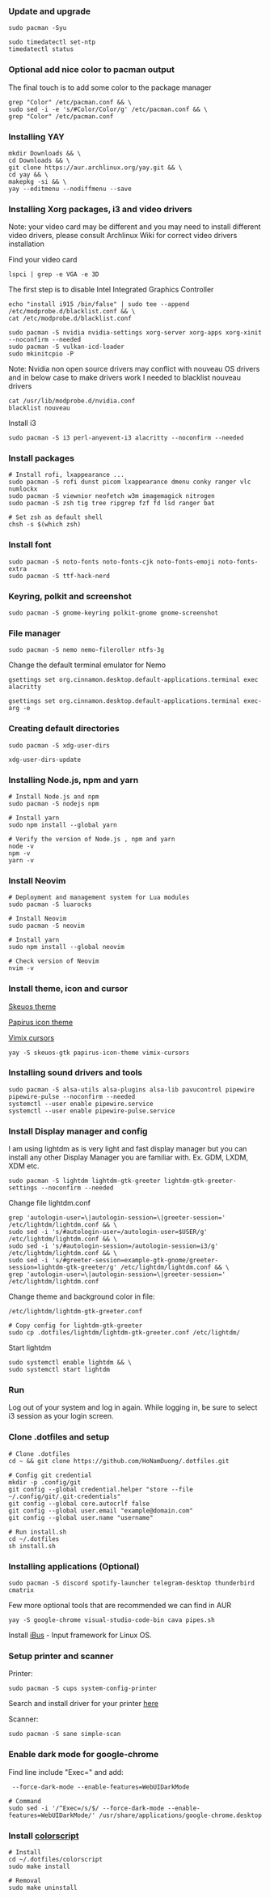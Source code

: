 ### Update and upgrade

    sudo pacman -Syu

    sudo timedatectl set-ntp
    timedatectl status

### Optional add nice color to pacman output

The final touch is to add some color to the package manager

    grep "Color" /etc/pacman.conf && \
    sudo sed -i -e 's/#Color/Color/g' /etc/pacman.conf && \
    grep "Color" /etc/pacman.conf

### Installing YAY

    mkdir Downloads && \
    cd Downloads && \
    git clone https://aur.archlinux.org/yay.git && \
    cd yay && \
    makepkg -si && \
    yay --editmenu --nodiffmenu --save

### Installing Xorg packages, i3 and video drivers

Note: your video card may be different and you may need to install different video drivers, please consult Archlinux Wiki for correct video drivers installation

Find your video card

    lspci | grep -e VGA -e 3D

The first step is to disable Intel Integrated Graphics Controller

    echo "install i915 /bin/false" | sudo tee --append /etc/modprobe.d/blacklist.conf && \
    cat /etc/modprobe.d/blacklist.conf

    sudo pacman -S nvidia nvidia-settings xorg-server xorg-apps xorg-xinit --noconfirm --needed
    sudo pacman -S vulkan-icd-loader
    sudo mkinitcpio -P

Note: Nvidia non open source drivers may conflict with nouveau OS drivers and in below case to make drivers work I needed to blacklist nouveau drivers

    cat /usr/lib/modprobe.d/nvidia.conf
    blacklist nouveau

Install i3

    sudo pacman -S i3 perl-anyevent-i3 alacritty --noconfirm --needed

### Install packages

    # Install rofi, lxappearance ...
    sudo pacman -S rofi dunst picom lxappearance dmenu conky ranger vlc numlockx
    sudo pacman -S viewnior neofetch w3m imagemagick nitrogen
    sudo pacman -S zsh tig tree ripgrep fzf fd lsd ranger bat

    # Set zsh as default shell
    chsh -s $(which zsh)

### Install font

    sudo pacman -S noto-fonts noto-fonts-cjk noto-fonts-emoji noto-fonts-extra
    sudo pacman -S ttf-hack-nerd

### Keyring, polkit and screenshot

    sudo pacman -S gnome-keyring polkit-gnome gnome-screenshot

### File manager

    sudo pacman -S nemo nemo-fileroller ntfs-3g

Change the default terminal emulator for Nemo

    gsettings set org.cinnamon.desktop.default-applications.terminal exec alacritty

    gsettings set org.cinnamon.desktop.default-applications.terminal exec-arg -e

### Creating default directories

    sudo pacman -S xdg-user-dirs

    xdg-user-dirs-update

### Installing Node.js, npm and yarn

    # Install Node.js and npm
    sudo pacman -S nodejs npm

    # Install yarn
    sudo npm install --global yarn

    # Verify the version of Node.js , npm and yarn
    node -v
    npm -v
    yarn -v

### Install Neovim

    # Deployment and management system for Lua modules
    sudo pacman -S luarocks

    # Install Neovim
    sudo pacman -S neovim

    # Install yarn
    sudo npm install --global neovim

    # Check version of Neovim
    nvim -v

### Install theme, icon and cursor

[Skeuos theme](https://aur.archlinux.org/packages/skeuos-gtk)

[Papirus icon theme](https://archlinux.org/packages/community/any/papirus-icon-theme)

[Vimix cursors](https://aur.archlinux.org/packages/vimix-cursors)

    yay -S skeuos-gtk papirus-icon-theme vimix-cursors

### Installing sound drivers and tools

    sudo pacman -S alsa-utils alsa-plugins alsa-lib pavucontrol pipewire pipewire-pulse --noconfirm --needed
    systemctl --user enable pipewire.service
    systemctl --user enable pipewire-pulse.service

### Install Display manager and config

I am using lightdm as is very light and fast display manager but you can install any other Display Manager you are familiar with. Ex. GDM, LXDM, XDM etc.

    sudo pacman -S lightdm lightdm-gtk-greeter lightdm-gtk-greeter-settings --noconfirm --needed

Change file lightdm.conf

    grep 'autologin-user=\|autologin-session=\|greeter-session=' /etc/lightdm/lightdm.conf && \
    sudo sed -i 's/#autologin-user=/autologin-user=$USER/g' /etc/lightdm/lightdm.conf && \
    sudo sed -i 's/#autologin-session=/autologin-session=i3/g' /etc/lightdm/lightdm.conf && \
    sudo sed -i 's/#greeter-session=example-gtk-gnome/greeter-session=lightdm-gtk-greeter/g' /etc/lightdm/lightdm.conf && \
    grep 'autologin-user=\|autologin-session=\|greeter-session=' /etc/lightdm/lightdm.conf

Change theme and background color in file:

    /etc/lightdm/lightdm-gtk-greeter.conf

    # Copy config for lightdm-gtk-greeter
    sudo cp .dotfiles/lightdm/lightdm-gtk-greeter.conf /etc/lightdm/

Start lightdm

    sudo systemctl enable lightdm && \
    sudo systemctl start lightdm

### Run

Log out of your system and log in again. While logging in, be sure to select i3 session as your login screen.

### Clone .dotfiles and setup

    # Clone .dotfiles
    cd ~ && git clone https://github.com/HoNamDuong/.dotfiles.git

    # Config git credential
    mkdir -p .config/git
    git config --global credential.helper "store --file ~/.config/git/.git-credentials"
    git config --global core.autocrlf false
    git config --global user.email "example@domain.com"
    git config --global user.name "username"

    # Run install.sh
    cd ~/.dotfiles
    sh install.sh

### Installing applications (Optional)

    sudo pacman -S discord spotify-launcher telegram-desktop thunderbird cmatrix

Few more optional tools that are recommended we can find in AUR

    yay -S google-chrome visual-studio-code-bin cava pipes.sh

Install [iBus](https://github.com/BambooEngine/ibus-bamboo) - Input framework for Linux OS.

### Setup printer and scanner

Printer:

    sudo pacman -S cups system-config-printer

Search and install driver for your printer [here](https://wiki.archlinux.org/title/CUPS/Printer-specific_problems)

Scanner:

    sudo pacman -S sane simple-scan

### Enable dark mode for google-chrome

Find line include "Exec=" and add:

     --force-dark-mode --enable-features=WebUIDarkMode

    # Command
    sudo sed -i '/^Exec=/s/$/ --force-dark-mode --enable-features=WebUIDarkMode/' /usr/share/applications/google-chrome.desktop

### Install [colorscript](../colorscript/README.md)

    # Install
    cd ~/.dotfiles/colorscript
    sudo make install

    # Removal
    sudo make uninstall
